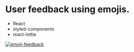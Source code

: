 # User feedback using emojis.

  - React
  - styled-components
  - react-lottie

<a href="#">![emoji-feedback](https://user-images.githubusercontent.com/67501111/134842091-868c7b2d-bae9-431c-b7c3-ad7a624d8fcf.gif)</a>
